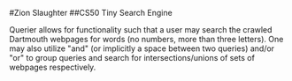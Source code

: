 #Zion Slaughter
##CS50 Tiny Search Engine

Querier allows for functionality such that a user may search the crawled Dartmouth webpages
for words (no numbers, more than three letters). One may also utilize "and" (or implicitly
a space between two queries) and/or "or" to group queries and search for intersections/unions
of sets of webpages respectively.